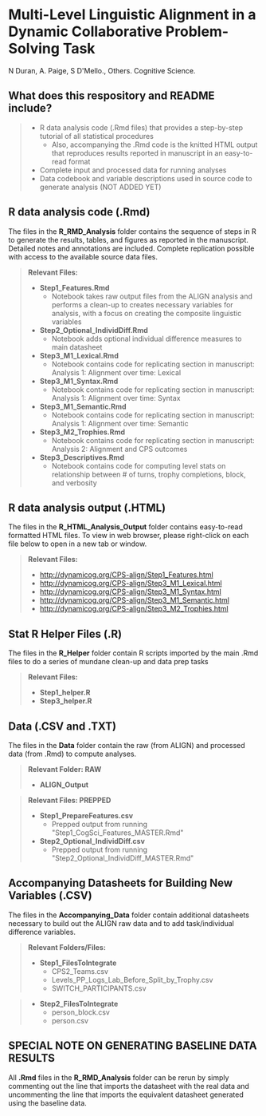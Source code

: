 # Multi-Level Linguistic Alignment in a Dynamic Collaborative Problem-Solving Task

N Duran, A. Paige, S D'Mello., Others. Cognitive Science.

## What does this respository and README include?

> - R data analysis code (.Rmd files) that provides a step-by-step tutorial of all statistical procedures
>   - Also, accompanying the .Rmd code is the knitted HTML output that reproduces results reported in manuscript in an easy-to-read format
> - Complete input and processed data for running analyses
> - Data codebook and variable descriptions used in source code to generate analysis (NOT ADDED YET)

## R data analysis code (.Rmd)

The files in the **R_RMD_Analysis** folder contains the sequence of steps in R to generate the results, tables, and figures as reported in the manuscript. Detailed notes and annotations are included. Complete replication possible with access to the available source data files.

> **Relevant Files:**
>
> - **Step1_Features.Rmd**
>   - Notebook takes raw output files from the ALIGN analysis and performs a clean-up to creates necessary variables for analysis, with a focus on creating the composite linguistic variables
> - **Step2_Optional_IndividDiff.Rmd**
>   - Notebook adds optional individual difference measures to main datasheet
> - **Step3_M1_Lexical.Rmd**
>   - Notebook contains code for replicating section in manuscript: Analysis 1: Alignment over time: Lexical
> - **Step3_M1_Syntax.Rmd**
>   - Notebook contains code for replicating section in manuscript: Analysis 1: Alignment over time: Syntax
> - **Step3_M1_Semantic.Rmd**
>   - Notebook contains code for replicating section in manuscript: Analysis 1: Alignment over time: Semantic
> - **Step3_M2_Trophies.Rmd**
>   - Notebook contains code for replicating section in manuscript: Analysis 2: Alignment and CPS outcomes
> - **Step3_Descriptives.Rmd**
>   - Notebook contains code for computing level stats on relationship between # of turns, trophy completions, block, and verbosity

## R data analysis output (.HTML)

The files in the **R_HTML_Analysis_Output** folder contains easy-to-read formatted HTML files. To view in web browser, please right-click on each file below to open in a new tab or window.

> **Relevant Files:**
>
> - http://dynamicog.org/CPS-align/Step1_Features.html
> - http://dynamicog.org/CPS-align/Step3_M1_Lexical.html
> - http://dynamicog.org/CPS-align/Step3_M1_Syntax.html
> - http://dynamicog.org/CPS-align/Step3_M1_Semantic.html
> - http://dynamicog.org/CPS-align/Step3_M2_Trophies.html

## Stat R Helper Files (.R)

The files in the **R_Helper** folder contain R scripts imported by the main .Rmd files to do a series of mundane clean-up and data prep tasks

> **Relevant Files:**
>
> - **Step1_helper.R**
> - **Step3_helper.R**

## Data (.CSV and .TXT)

The files in the **Data** folder contain the raw (from ALIGN) and processed data (from .Rmd) to compute analyses.

> **Relevant Folder: RAW**
>
> - **ALIGN_Output**

> **Relevant Files: PREPPED**
>
> - **Step1_PrepareFeatures.csv**
>   - Prepped output from running "Step1_CogSci_Features_MASTER.Rmd"
> - **Step2_Optional_IndividDiff.csv**
>   - Prepped output from running "Step2_Optional_IndividDiff_MASTER.Rmd"

## Accompanying Datasheets for Building New Variables (.CSV)

The files in the **Accompanying_Data** folder contain additional datasheets necessary to build out the ALIGN raw data and to add task/individual difference variables.

> **Relevant Folders/Files:**
>
> - **Step1_FilesToIntegrate**
>   - CPS2_Teams.csv
>   - Levels_PP_Logs_Lab_Before_Split_by_Trophy.csv
>   - SWITCH_PARTICIPANTS.csv

> - **Step2_FilesToIntegrate**
>   - person_block.csv
>   - person.csv

## SPECIAL NOTE ON GENERATING BASELINE DATA RESULTS

All **.Rmd** files in the **R_RMD_Analysis** folder can be rerun by simply commenting out the line that imports the datasheet with the real data and uncommenting the line that imports the equivalent datasheet generated using the baseline data.

